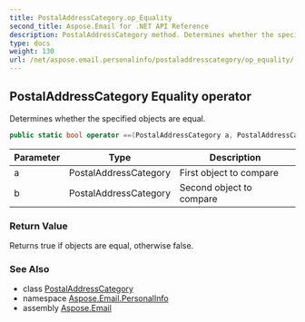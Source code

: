 ```yaml
---
title: PostalAddressCategory.op_Equality
second_title: Aspose.Email for .NET API Reference
description: PostalAddressCategory method. Determines whether the specified objects are equal
type: docs
weight: 130
url: /net/aspose.email.personalinfo/postaladdresscategory/op_equality/
---
```

## PostalAddressCategory Equality operator

Determines whether the specified objects are equal.

```csharp
public static bool operator ==(PostalAddressCategory a, PostalAddressCategory b)
```

| Parameter | Type | Description |
| --- | --- | --- |
| a | PostalAddressCategory | First object to compare |
| b | PostalAddressCategory | Second object to compare |

### Return Value

Returns true if objects are equal, otherwise false.

### See Also

* class [PostalAddressCategory](../)
* namespace [Aspose.Email.PersonalInfo](../../postaladdresscategory/)
* assembly [Aspose.Email](../../../)



